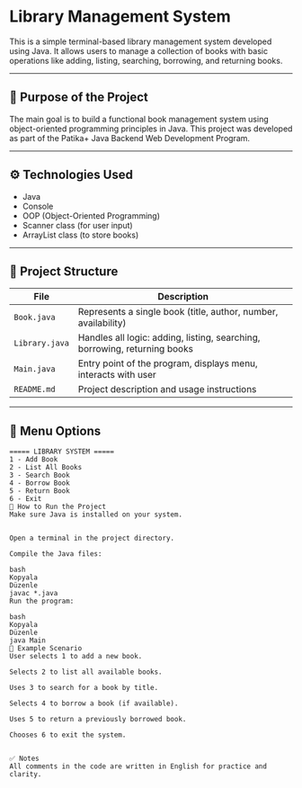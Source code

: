# Library Management System

This is a simple terminal-based library management system developed using Java. It allows users to manage a collection of books with basic operations like adding, listing, searching, borrowing, and returning books.

---

## 📌 Purpose of the Project

The main goal is to build a functional book management system using object-oriented programming principles in Java. This project was developed as part of the Patika+ Java Backend Web Development Program.

---

## ⚙️ Technologies Used

- Java 
- Console 
- OOP (Object-Oriented Programming)
- Scanner class (for user input)
- ArrayList class (to store books)

---

## 📁 Project Structure

| File           | Description                              |
|----------------|------------------------------------------|
| `Book.java`    | Represents a single book (title, author, number, availability) |
| `Library.java` | Handles all logic: adding, listing, searching, borrowing, returning books |
| `Main.java`    | Entry point of the program, displays menu, interacts with user |
| `README.md`    | Project description and usage instructions |

---

## 🧾 Menu Options

```text
===== LIBRARY SYSTEM =====
1 - Add Book
2 - List All Books
3 - Search Book
4 - Borrow Book
5 - Return Book
6 - Exit
🚀 How to Run the Project
Make sure Java is installed on your system.


Open a terminal in the project directory.

Compile the Java files:

bash
Kopyala
Düzenle
javac *.java
Run the program:

bash
Kopyala
Düzenle
java Main
📌 Example Scenario
User selects 1 to add a new book.

Selects 2 to list all available books.

Uses 3 to search for a book by title.

Selects 4 to borrow a book (if available).

Uses 5 to return a previously borrowed book.

Chooses 6 to exit the system.


✅ Notes
All comments in the code are written in English for practice and clarity.
